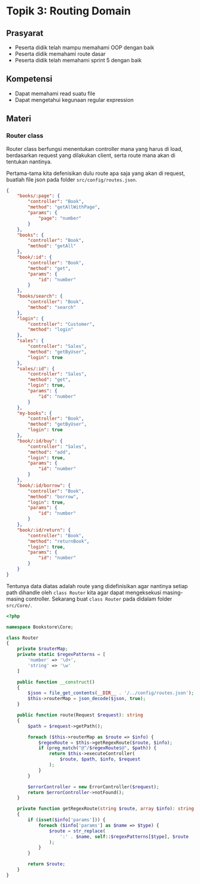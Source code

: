 # Topik 3: Routing Domain

## Prasyarat
- Peserta didik telah mampu memahami OOP dengan baik
- Peserta didik memahami route dasar
- Peserta didik telah memahami sprint 5 dengan baik

## Kompetensi

- Dapat memahami read suatu file
- Dapat mengetahui kegunaan regular expression

## Materi

### Router class

Router class berfungsi menentukan controller mana yang harus di load, berdasarkan request yang dilakukan client, serta route mana akan di tentukan nantinya.

Pertama-tama kita defenisikan dulu route apa saja yang akan di request, buatlah file json pada folder `src/config/routes.json`.

```json
{
	"books/:page": {
		"controller": "Book",
		"method": "getAllWithPage",
		"params": {
			"page": "number"
		}
	},
	"books": {
		"controller": "Book",
		"method": "getAll"
	},
	"book/:id": {
		"controller": "Book",
		"method": "get",
		"params": {
			"id": "number"
		}
	},
	"books/search": {
		"controller": "Book",
		"method": "search"
	},
	"login": {
		"controller": "Customer",
		"method": "login"
	},
	"sales": {
		"controller": "Sales",
		"method": "getByUser",
		"login": true
	},
	"sales/:id": {
		"controller": "Sales",
		"method": "get",
		"login": true,
		"params": {
			"id": "number"
		}
	},
	"my-books": {
		"controller": "Book",
		"method": "getByUser",
		"login": true
	},
	"book/:id/buy": {
		"controller": "Sales",
		"method": "add",
		"login": true,
		"params": {
			"id": "number"
		}
	},
	"book/:id/borrow": {
		"controller": "Book",
		"method": "borrow",
		"login": true,
		"params": {
			"id": "number"
		}
	},
	"book/:id/return": {
		"controller": "Book",
		"method": "returnBook",
		"login": true,
		"params": {
			"id": "number"
		}
	}
}
```

Tentunya data diatas adalah route yang didefinisikan agar nantinya setiap path dihandle oleh `class Router` kita agar dapat mengeksekusi masing-masing controller. Sekarang buat `class Router` pada didalam folder `src/Core/`.

```php
<?php

namespace Bookstore\Core;

class Router
{
	private $routerMap;
	private static $regexPatterns = [
		'number' => '\d+',
		'string' => '\w'
	]

	public function __construct()
	{
		$json = file_get_contents(__DIR__ . '/../config/routes.json');
		$this->routerMap = json_decode($json, true);
	}

	public function route(Request $request): string
	{
		$path = $request->getPath();

		foreach ($this->routerMap as $route => $info) {
			$regexRoute = $this->getRegexRoute($route, $info);
			if (preg_match("@^/$regexRoute$@", $path)) {
				return $this->executeController(
					$route, $path, $info, $request
				);
			}
		}

		$errorController = new ErrorController($request);
		return $errorController->notFound();
	}

	private function getRegexRoute(string $route, array $info): string
	{
		if (isset($info['params'])) {
			foreach ($info['params'] as $name => $type) {
				$route = str_replace(
					':' . $name, self::$regexPatterns[$type], $route
				);
			}
		}

		return $route;
	}
}